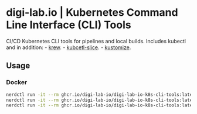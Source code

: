 # digi-lab.io | Kubernetes Command Line Interface (CLI) Tools

CI/CD Kubernetes CLI tools for pipelines and local builds.
Includes kubectl and in addition:
	- [krew](https://krew.sigs.k8s.io).
	- [kubcetl-slice](https://github.com/patrickdappollonio/kubectl-slice).
	- [kustomize](https://kubectl.docs.kubernetes.io).

## Usage

### Docker

```bash
nerdctl run -it --rm ghcr.io/digi-lab-io/digi-lab-io-k8s-cli-tools:latest kubectl slice --help
nerdctl run -it --rm ghcr.io/digi-lab-io/digi-lab-io-k8s-cli-tools:latest kubectl-slice --help
nerdctl run -it --rm ghcr.io/digi-lab-io/digi-lab-io-k8s-cli-tools:latest kustomize --help
```
